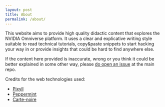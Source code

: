 ```yaml
---
layout: post
title: About
permalink: /about/
---
```


This website aims to provide high quality didactic content that explores the NVIDIA Omniverse platform.
It uses a clear and explicative writing style suitable to read technical tutorials, copy&paste snippets to start hacking your way in or provide insights that could be hard to find anywhere else.

If the content here provided is inaccurate, wrong or you think it could be better explained in some other way, please [do open an issue][1] at the main repo.

Credits for the web technologies used:

* [Pixyll][2]
* [Peppermint][3]
* [Carte-noire][4]

[1]: https://github.com/omni-101/omni-101.github.io/issues
[2]: https://github.com/johno/pixyll
[3]: https://noahfrederick.com/log/lion-terminal-theme-peppermint/
[4]: https://github.com/jacobtomlinson/carte-noire